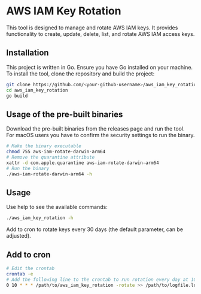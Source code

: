 # AWS IAM Key Rotation

This tool is designed to manage and rotate AWS IAM keys. It provides functionality to create, update, delete, list, and rotate AWS IAM access keys.

## Installation

This project is written in Go. Ensure you have Go installed on your machine.
To install the tool, clone the repository and build the project:

```bash
git clone https://github.com/<your-github-username>/aws_iam_key_rotation.git
cd aws_iam_key_rotation
go build
```

## Usage of the pre-built binaries
Download the pre-built binaries from the releases page and run the tool.  
For macOS users you have to confirm the security settings to run the binary. 
```bash
# Make the binary executable
chmod 755 aws-iam-rotate-darwin-arm64
# Remove the quarantine attribute
xattr -d com.apple.quarantine aws-iam-rotate-darwin-arm64
# Run the binary
./aws-iam-rotate-darwin-arm64 -h
```

## Usage
Use help to see the available commands:
```bash
./aws_iam_key_rotation -h
```

Add to cron to rotate keys every 30 days (the default parameter, can be adjusted).

## Add to cron
```bash 
# Edit the crontab
crontab -e
# Add the following line to the crontab to run rotation every day at 10:00
0 10 * * * /path/to/aws_iam_key_rotation -rotate >> /path/to/logfile.log 2>&1
```

